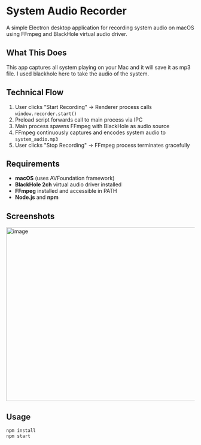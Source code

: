 # System Audio Recorder

A simple Electron desktop application for recording system audio on macOS using FFmpeg and BlackHole virtual audio driver.

## What This Does

This app captures all system playing on your Mac and it will save it as mp3 file. I used blackhole here to take the audio of the system. 


## Technical Flow

1. User clicks "Start Recording" → Renderer process calls `window.recorder.start()`
2. Preload script forwards call to main process via IPC
3. Main process spawns FFmpeg with BlackHole as audio source
4. FFmpeg continuously captures and encodes system audio to `system_audio.mp3`
5. User clicks "Stop Recording" → FFmpeg process terminates gracefully

## Requirements

- **macOS** (uses AVFoundation framework)
- **BlackHole 2ch** virtual audio driver installed
- **FFmpeg** installed and accessible in PATH
- **Node.js** and **npm**

## Screenshots 

<img width="735" height="464" alt="image" src="https://github.com/user-attachments/assets/37361f13-e8fc-484e-ad89-0dcca07398e2" />


## Usage

```bash
npm install
npm start
```


